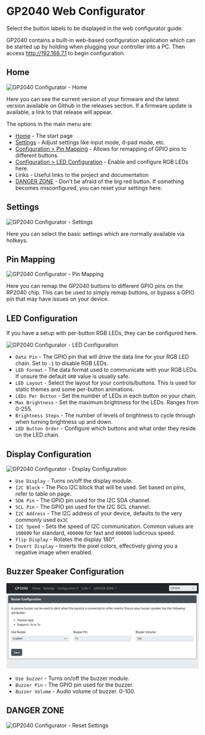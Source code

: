 # GP2040 Web Configurator

Select the button labels to be displayed in the web configurator guide: <label-selector></label-selector>

GP2040 contains a built-in web-based configuration application which can be started up by holding <hotkey v-bind:buttons='["S2"]'></hotkey> when plugging your controller into a PC. Then access <http://192.168.7.1> to begin configuration.

## Home

![GP2040 Configurator - Home](assets/images/gpc-home.png)

Here you can see the current version of your firmware and the latest version available on Github in the releases section. If a firmware update is available, a link to that release will appear.

The options in the main menu are:

* [Home](#home) - The start page
* [Settings](#settings) - Adjust settings like input mode, d-pad mode, etc.
* [Configuration > Pin Mapping](#pin-mapping) - Allows for remapping of GPIO pins to different buttons.
* [Configuration > LED Configuration](#led-configuration) - Enable and configure RGB LEDs here.
* Links - Useful links to the project and documentation
* [DANGER ZONE](#danger-zone) - Don't be afraid of the big red button. If something becomes misconfigured, you can reset your settings here.

## Settings

![GP2040 Configurator - Settings](assets/images/gpc-settings.png)

Here you can select the basic settings which are normally available via hotkeys.

## Pin Mapping

![GP2040 Configurator - Pin Mapping](assets/images/gpc-pin-mapping.png)

Here you can remap the GP2040 buttons to different GPIO pins on the RP2040 chip. This can be used to simply remap buttons, or bypass a GPIO pin that may have issues on your device.

## LED Configuration

If you have a setup with per-button RGB LEDs, they can be configured here.

![GP2040 Configurator - LED Configuration](assets/images/gpc-rgb-led-config.png)

* `Data Pin` - The GPIO pin that will drive the data line for your RGB LED chain. Set to `-1` to disable RGB LEDs.
* `LED Format` - The data format used to communicate with your RGB LEDs. If unsure the default `GRB` value is usually safe.
* `LED Layout` - Select the layout for your controls/buttons. This is used for static themes and some per-button animations.
* `LEDs Per Button` - Set the number of LEDs in each button on your chain.
* `Max Brightness` - Set the maximum brightness for the LEDs. Ranges from 0-255.
* `Brightness Steps` - The number of levels of brightness to cycle through when turning brightness up and down.
* `LED Button Order` - Configure which buttons and what order they reside on the LED chain.

## Display Configuration

![GP2040 Configurator - Display Configuration](assets/images/gpc-display-config.png)

* `Use Display` - Turns on/off the display module.
* `I2C Block` - The Pico I2C block that will be used. Set based on pins, refer to table on page.
* `SDA Pin` - The GPIO pin used for the I2C SDA channel.
* `SCL Pin` - The GPIO pin used for the I2C SCL channel.
* `I2C Address` - The I2C address of your device, defaults to the very commonly used `0x3C`
* `I2C Speed` - Sets the speed of I2C communication. Common values are `100000` for standard, `400000` for fast and `800000` ludicrous speed.
* `Flip Display` - Rotates the display 180°.
* `Invert Display` - Inverts the pixel colors, effectively giving you a negative image when enabled.

## Buzzer Speaker Configuration

![GP2040 Configurator - Buzzer Speaker Configuration](assets/images/gpc-buzzer-config.png)

* `Use buzzer` - Turns on/off the buzzer module.
* `Buzzer Pin` - The GPIO pin used for the buzzer.
* `Buzzer Volume` - Audio volume of buzzer. 0-100.

## DANGER ZONE

![GP2040 Configurator - Reset Settings](assets/images/gpc-reset-settings.png)

